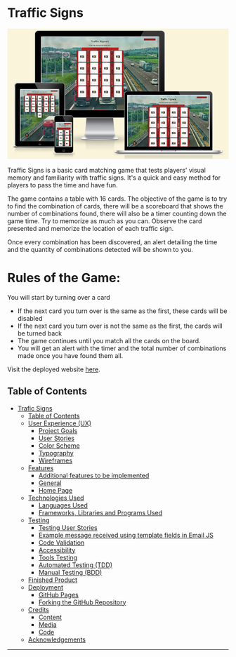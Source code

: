 # Traffic Signs

![Traffic Signs  mockup images](assets/readme_images/mockup.png)

Traffic Signs is a basic card matching game that tests players' visual memory and familiarity with traffic signs. It's a quick and easy method for players to pass the time and have fun.

The game contains a table with 16 cards. The objective of the game is to try to find the combination of cards, there will be a scoreboard that shows the number of combinations found, there will also be a timer counting down the game time. Try to memorize as much as you can. Observe the card presented and memorize the location of each traffic sign.

Once every combination has been discovered, an alert detailing the time and the quantity of combinations detected will be shown to you.

# Rules of the Game:

You will start by turning over a card
- If the next card you turn over is the same as the first, these cards will be disabled
- If the next card you turn over is not the same as the first, the cards will be turned back
- The game continues until you match all the cards on the board.
- You will get an alert with the timer and the total number of combinations made once you have found them all.


Visit the deployed website [here](https://joelinealves.github.io/traffic-signs/).

## Table of Contents

- [Trafic Signs](#trafic-signs)
  - [Table of Contents](#table-of-contents)
  - [User Experience (UX)](#user-experience-ux)
    - [Project Goals](#project-goals)
    - [User Stories](#user-stories)
    - [Color Scheme](#color-scheme)
    - [Typography](#typography)
    - [Wireframes](#wireframes)
  - [Features](#features)
    - [Additional features to be implemented](#additional-features-to-be-implemented)
    - [General](#general)
    - [Home Page](#home-page)
  - [Technologies Used](#technologies-used)
    - [Languages Used](#languages-used)
    - [Frameworks, Libraries and Programs Used](#frameworks-libraries-and-programs-used)
  - [Testing](#testing)
    - [Testing User Stories](#testing-user-stories)
    - [Example message received using template fields in Email JS](#example-message-received-using-template-fields-in-email-js)
    - [Code Validation](#code-validation)
    - [Accessibility](#accessibility)
    - [Tools Testing](#tools-testing)
    - [Automated Testing (TDD)](#manual-testing-(tdd))
    - [Manual Testing (BDD)](#manual-testing-(bdd))
  - [Finished Product](#finished-product)
  - [Deployment](#deployment)
    - [GitHub Pages](#github-pages)
    - [Forking the GitHub Repository](#forking-the-github-repository)
  - [Credits](#credits)
    - [Content](#content)
    - [Media](#media)
    - [Code](#code)
  - [Acknowledgements](#acknowledgements)

***
